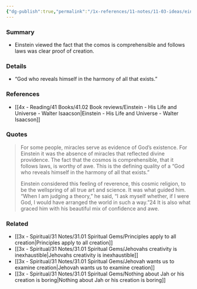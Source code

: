 ```yaml
---
{"dg-publish":true,"permalink":"/1x-references/11-notes/11-03-ideas/einstein-viewed-the-lack-of-miracles-as-proof-of-god-s-existence/","title":"Einstein viewed the lack of miracles as proof of God's existence","created":"2025-02-20T17:19:17.416+03:00","updated":"2025-02-20T22:53:44.410+03:00"}
---
```



### Summary
- Einstein viewed the fact that the comos is comprehensible and follows laws was clear proof of creation.

### Details
- “God who reveals himself in the harmony of all that exists.”

### References
- [[4x - Reading/41 Books/41.02 Book reviews/Einstein - His Life and Universe - Walter Isaacson\|Einstein - His Life and Universe - Walter Isaacson]]

### Quotes
> For some people, miracles serve as evidence of God’s existence. For Einstein it was the absence of miracles that reflected divine providence. The fact that the cosmos is comprehensible, that it follows laws, is worthy of awe. This is the defining quality of a “God who reveals himself in the harmony of all that exists.”
> 
> Einstein considered this feeling of reverence, this cosmic religion, to be the wellspring of all true art and science. It was what guided him. “When I am judging a theory,” he said, “I ask myself whether, if I were God, I would have arranged the world in such a way.”24 It is also what graced him with his beautiful mix of confidence and awe.


### Related
- [[3x - Spiritual/31 Notes/31.01 Spiritual Gems/Principles apply to all creation\|Principles apply to all creation]]
- [[3x - Spiritual/31 Notes/31.01 Spiritual Gems/Jehovahs creativity is inexhaustible\|Jehovahs creativity is inexhaustible]]
- [[3x - Spiritual/31 Notes/31.01 Spiritual Gems/Jehovah wants us to examine creation\|Jehovah wants us to examine creation]]
- [[3x - Spiritual/31 Notes/31.01 Spiritual Gems/Nothing about Jah or his creation is boring\|Nothing about Jah or his creation is boring]]
